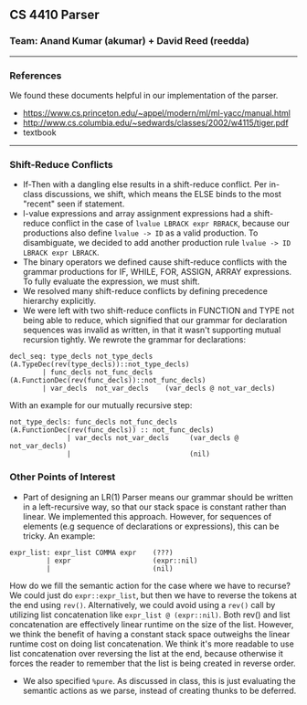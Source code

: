 ## CS 4410 Parser
### Team: Anand Kumar (akumar) + David Reed (reedda)

---

### References

We found these documents helpful in our implementation of the parser.
* https://www.cs.princeton.edu/~appel/modern/ml/ml-yacc/manual.html
* http://www.cs.columbia.edu/~sedwards/classes/2002/w4115/tiger.pdf
* textbook

---

### Shift-Reduce Conflicts

* If-Then with a dangling else results in a shift-reduce conflict. Per in-class discussions, we shift, which means the ELSE binds to the most "recent" seen if statement.
* l-value expressions and array assignment expressions had a shift-reduce conflict in the case of `lvalue LBRACK expr RBRACK`, because our productions also define `lvalue -> ID` as a valid production. To disambiguate, we decided to add another production
rule `lvalue -> ID LBRACK expr LBRACK`.
* The binary operators we defined cause shift-reduce conflicts with the grammar productions for IF, WHILE, FOR, ASSIGN, ARRAY expressions. To fully evaluate the expression, we must shift.
* We resolved many shift-reduce conflicts by defining precedence hierarchy explicitly.
* We were left with two shift-reduce conflicts in FUNCTION and TYPE not being able to reduce, which signified that our grammar for declaration sequences was invalid as written, in that it wasn't supporting mutual recursion tightly. We rewrote the grammar for declarations:
```
decl_seq: type_decls not_type_decls   (A.TypeDec(rev(type_decls))::not_type_decls)
        | func_decls not_func_decls   (A.FunctionDec(rev(func_decls))::not_func_decls)
        | var_decls  not_var_decls    (var_decls @ not_var_decls)
```

With an example for our mutually recursive step:
```
not_type_decls: func_decls not_func_decls   (A.FunctionDec(rev(func_decls)) :: not_func_decls)
              | var_decls not_var_decls     (var_decls @ not_var_decls)
              |                             (nil)
```

### Other Points of Interest
* Part of designing an LR(1) Parser means our grammar should be written in a left-recursive way, so that our stack space is constant rather than linear. We implemented this approach. However, for sequences of elements (e.g sequence of declarations or expressions), this can be tricky. An example:

```
expr_list: expr_list COMMA expr    (???)
         | expr                    (expr::nil)
         |                         (nil)
```
How do we fill the semantic action for the case where we have to recurse? We could just do `expr::expr_list`, but then we have to reverse the tokens at the end using `rev()`. Alternatively, we could avoid using a `rev()` call by utilizing list concatenation like `expr_list @ (expr::nil)`. Both rev() and list concatenation are effectively linear runtime on the size of the list. However, we think the benefit of having a constant stack space outweighs the linear runtime cost on doing
list concatenation. We think it's more readable to use list concatenation over reversing the list at the end, because otherwise
it forces the reader to remember that the list is being created in reverse order.

* We also specified `%pure`. As discussed in class, this is just evaluating the semantic actions as we parse, instead of creating thunks to be deferred.
